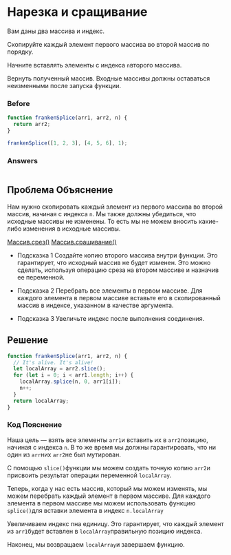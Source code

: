 # Нарезка и сращивание
Вам даны два массива и индекс.

Скопируйте каждый элемент первого массива во второй массив по порядку.

Начните вставлять элементы с индекса `n`второго массива.

Вернуть полученный массив. Входные массивы должны оставаться неизменными после запуска функции.
### Before
```javascript
function frankenSplice(arr1, arr2, n) {
  return arr2;
}

frankenSplice([1, 2, 3], [4, 5, 6], 1);
```
### Answers
```javascript

```
## Проблема Объяснение
Нам нужно скопировать каждый элемент из первого массива во второй массив, начиная с индекса `n`. Мы также должны убедиться, что исходные массивы не изменены. То есть мы не можем вносить какие-либо изменения в исходные массивы.

[Массив.срез()](https://developer.mozilla.org/en-US/docs/Web/JavaScript/Reference/Global_Objects/Array/slice)
[Массив.сращивание()](https://developer.mozilla.org/en-US/docs/Web/JavaScript/Reference/Global_Objects/Array/splice)
* Подсказка 1
Создайте копию второго массива внутри функции. Это гарантирует, что исходный массив не будет изменен. Это можно сделать, используя операцию среза на втором массиве и назначив ее переменной.

* Подсказка 2
Перебрать все элементы в первом массиве. Для каждого элемента в первом массиве вставьте его в скопированный массив в индексе, указанном в качестве аргумента.

* Подсказка 3
Увеличьте индекс после выполнения соединения.

## Решение
```javascript
function frankenSplice(arr1, arr2, n) {
  // It's alive. It's alive!
  let localArray = arr2.slice();
  for (let i = 0; i < arr1.length; i++) {
    localArray.splice(n, 0, arr1[i]);
    n++;
  }
  return localArray;
}
```
### Код Пояснение
Наша цель — взять все элементы `arr1`и вставить их в `arr2`позицию, начиная с индекса `n`. В то же время мы должны гарантировать, что ни один из `arr`них `arr2`не был мутирован.

С помощью `slice()`функции мы можем создать точную копию `arr2`и присвоить результат операции переменной `localArray`.

Теперь, когда у нас есть массив, который мы можем изменять, мы можем перебрать каждый элемент в первом массиве. Для каждого элемента в первом массиве мы можем использовать функцию `splice()`для вставки элемента в индекс `n.localArray`

Увеличиваем индекс nна единицу. Это гарантирует, что каждый элемент из `arr1`будет вставлен в `localArray`правильную позицию индекса.

Наконец, мы возвращаем `localArray`и завершаем функцию.
